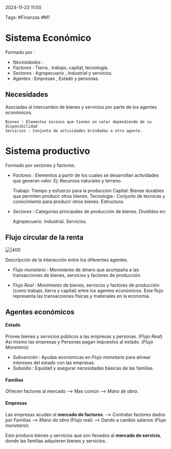 2024-11-23 11:00

Tags: #Finanzas #M1

# Sistema Económico

Formado por :
* *Necesidades* :
* *Factores* : Tierra , trabajo, capital, tecnología.
* *Sectores* : Agropecuario , Industrial y servicios.
* *Agentes* : Empresas , Estado y personas.
## Necesidades 

Asociadas al intercambio de bienes y servicios por parte de los agentes económicos.

	Bienes : Elementos escazos que tienen un valor dependiendo de su disponibilidad
	Servicios : Conjunto de actividades brindadas a otro agente.

# Sistema productivo

Formado por sectores y factores. 
* *Factores* : Elementos a partir de los cuales se desarrollan actividades que generan valor.
Ej: Recursos naturales y terreno.

	 Trabajo: Tiempo y esfuerzo para la produccion
	 Capital: Bienes durables que permiten producir otros bienes. 
	 Tecnologia : Conjunto de tecnicas y conocimiento para producir otros bienes.
	 Estructura:

* *Sectores* : Categorías principales de producción de bienes.
Divididos en:

	Agropecuario.
	Industrial.
	Servicios.
## Flujo circular de la renta

![|400](F1.png)

Descripción de la interacción entre los diferentes agentes.

* *Flujo monetario* : Movimiento de dinero que acompaña a las transacciones de bienes, servicios y factores de producción.

* *Flujo Real* : Movimiento de bienes, servicios y factores de producción (como trabajo, tierra y capital) entre los agentes económicos. Este flujo representa las transacciones físicas y materiales en la economía.

## Agentes económicos
#### Estado
Provee bienes y servicios públicos a las empresas y personas. (_Flujo Real_)
Así mismo las empresas y Personas pagan impuestos al estado. (_Flujo Monetario_)

* *Subvención* : Ayudas económicas en _Flujo monetario_ para alinear intereses del estado con las empresas.
* _Subsidio_ : Equidad y asegurar necesidades básicas de las familias.

#### Familias
Ofrecen factores al mercado --> Mas común --> *Mano de obra*.
#### Empresas
Las empresas acuden al **mercado de factores**. --> Contratar factores dados por Familias --> _Mano de obra_ (Flujo real) --> Dando a cambio salarios (_Flujo monetario_).

Esto produce bienes y servicios que son llevados al **mercado de servicio**, donde las familias adquieren bienes y servicios.

